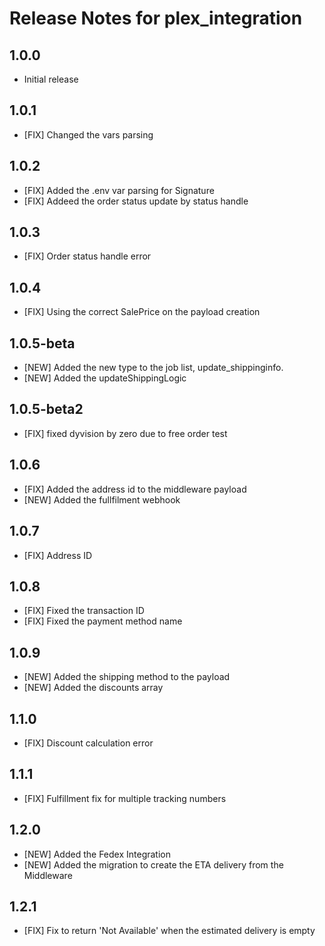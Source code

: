 # Release Notes for plex_integration

## 1.0.0
- Initial release

## 1.0.1
- [FIX] Changed the vars parsing

## 1.0.2
- [FIX] Added the .env var parsing for Signature
- [FIX] Addeed the order status update by status handle

## 1.0.3
- [FIX] Order status handle error

## 1.0.4
- [FIX] Using the correct SalePrice on the payload creation

## 1.0.5-beta
- [NEW] Added the new type to the job list, update_shippinginfo. 
- [NEW] Added the updateShippingLogic

## 1.0.5-beta2
- [FIX] fixed dyvision by zero due to free order test

## 1.0.6
- [FIX] Added the address id to the middleware payload
- [NEW] Added the fullfilment webhook

## 1.0.7
- [FIX] Address ID

## 1.0.8
- [FIX] Fixed the transaction ID 
- [FIX] Fixed the payment method name

## 1.0.9
- [NEW] Added the shipping method to the payload
- [NEW] Added the discounts array

## 1.1.0
- [FIX] Discount calculation error

## 1.1.1
- [FIX] Fulfillment fix for multiple tracking numbers

## 1.2.0
- [NEW] Added the Fedex Integration
- [NEW] Added the migration to create the ETA delivery from the Middleware

## 1.2.1
- [FIX] Fix to return 'Not Available' when the estimated delivery is empty